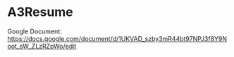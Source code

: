 # A3Resume
Google Document: https://docs.google.com/document/d/1UKVAD_szby3mR44bt97NPJ3f8Y9Noot_sW_ZLzRZpWo/edit
